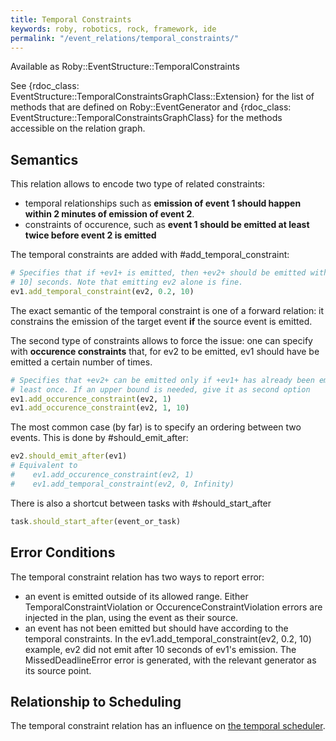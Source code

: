 ```yaml
---
title: Temporal Constraints
keywords: roby, robotics, rock, framework, ide
permalink: "/event_relations/temporal_constraints/"
---
```


Available as Roby::EventStructure::TemporalConstraints

See {rdoc_class: EventStructure::TemporalConstraintsGraphClass::Extension} for the list
of methods that are defined on Roby::EventGenerator and
{rdoc_class: EventStructure::TemporalConstraintsGraphClass} for the methods accessible on the
relation graph.

Semantics
---------
This relation allows to encode two type of related constraints:

  * temporal relationships such as __emission of event 1 should happen within 2
    minutes of emission of event 2__.
  * constraints of occurence, such as __event 1 should be emitted at least twice
    before event 2 is emitted__

The temporal constraints are added with #add_temporal_constraint:

``` ruby
# Specifies that if +ev1+ is emitted, then +ev2+ should be emitted within [0.2,
# 10] seconds. Note that emitting ev2 alone is fine.
ev1.add_temporal_constraint(ev2, 0.2, 10)
```

The exact semantic of the temporal constraint is one of a forward relation: it
constrains the emission of the target event __if__ the source event is emitted.

The second type of constraints allows to force the issue: one can specify with
__occurence constraints__ that, for ev2 to be emitted, ev1 should have be
emitted a certain number of times.

``` ruby
# Specifies that +ev2+ can be emitted only if +ev1+ has already been emitted at
# least once. If an upper bound is needed, give it as second option
ev1.add_occurence_constraint(ev2, 1)
ev1.add_occurence_constraint(ev2, 1, 10)
```

The most common case (by far) is to specify an ordering between two events. This
is done by #should_emit_after:

``` ruby
ev2.should_emit_after(ev1)
# Equivalent to
#    ev1.add_occurence_constraint(ev2, 1)
#    ev1.add_temporal_constraint(ev2, 0, Infinity)
```

There is also a shortcut between tasks with #should_start_after

``` ruby
task.should_start_after(event_or_task)
```

Error Conditions
----------------
The temporal constraint relation has two ways to report error:

 * an event is emitted outside of its allowed range. Either
   TemporalConstraintViolation or OccurenceConstraintViolation errors are
   injected in the plan, using the event as their source.
 * an event has not been emitted but should have according to the temporal
   constraints. In the ev1.add_temporal_constraint(ev2, 0.2, 10) example, ev2
   did not emit after 10 seconds of ev1's emission. The MissedDeadlineError
   error is generated, with the relevant generator as its source point.

Relationship to Scheduling
--------------------------
The temporal constraint relation has an influence on [the temporal
scheduler](../advanced_concepts/scheduling.html).


